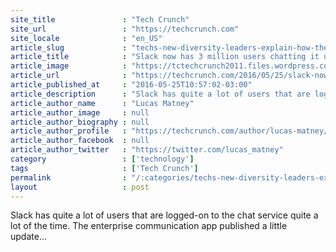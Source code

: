 ```yaml
---
site_title               : "Tech Crunch"
site_url                 : "https://techcrunch.com"
site_locale              : "en_US"
article_slug             : "techs-new-diversity-leaders-explain-how-they-plan-to-fix-sexism-and-racism-in-the-industry"
article_title            : "Slack now has 3 million users chatting it up on the service every day"
article_image            : "https://tctechcrunch2011.files.wordpress.com/2014/10/slack-large.png?w=764&h=400&crop=1"
article_url              : "https://techcrunch.com/2016/05/25/slack-now-has-3-million-users-chatting-it-up-on-the-service-every-day/"
article_published_at     : "2016-05-25T10:57:02-03:00"
article_description      : "Slack has quite a lot of users that are logged-on to the chat service quite a lot of the time. The enterprise communication app published a little update..."
article_author_name      : "Lucas Matney"
article_author_image     : null
article_author_biography : null
article_author_profile   : "https://techcrunch.com/author/lucas-matney/"
article_author_facebook  : null
article_author_twitter   : "https://twitter.com/lucas_matney"
category                 : ['technology']
tags                     : ['Tech Crunch']
permalink                : "/:categories/techs-new-diversity-leaders-explain-how-they-plan-to-fix-sexism-and-racism-in-the-industry/"
layout                   : post
---
```


Slack has quite a lot of users that are logged-on to the chat service quite a lot of the time. The enterprise communication app published a little update...
